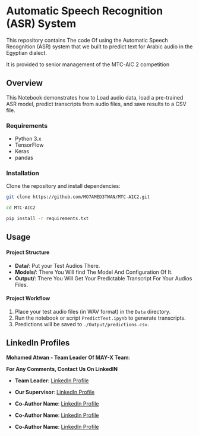 # Automatic Speech Recognition (ASR) System

This repository contains The code Of using the Automatic Speech Recognition (ASR) system that we built to predict text for Arabic audio in the Egyptian dialect.

It is provided to senior management of the MTC-AIC 2 competition

## Overview

This Notebook demonstrates how to Load audio data, load a pre-trained ASR model, predict transcripts from audio files, and save results to a CSV file.

### Requirements

- Python 3.x
- TensorFlow
- Keras
- pandas

### Installation

Clone the repository and install dependencies:

```bash
git clone https://github.com/MO7AMED3TWAN/MTC-AIC2.git

cd MTC-AIC2

pip install -r requirements.txt
```

## Usage

#### Project Structure

- **Data/**: Put your Test Audios There.
- **Models/**: There You Will find The Model And Configuration Of It.
- **Output/**: There You Will Get Your Predictable Transcript For Your Audios Files.

#### Project Workflow

1. Place your test audio files (in WAV format) in the `Data` directory.
2. Run the notebook or script `PredictText.ipynb` to generate transcripts.
3. Predictions will be saved to `./Output/predictions.csv`.

## LinkedIn Profiles

**Mohamed Atwan - Team Leader Of MAY-X Team**:  

**For Any Comments, Contact Us On LinkedIN**

- **Team Leader**: [LinkedIn Profile](https://www.linkedin.com/in/mohamed-elsayed-7aaa81223/)
  
- **Our Supervisor**: [LinkedIn Profile](https://www.linkedin.com/in/samar-elbedwehy-6a8299128/)
  
- **Co-Author Name**: [LinkedIn Profile](https://www.linkedin.com/in/youssef-khalf-784a4621b/)

- **Co-Author Name**: [LinkedIn Profile](https://www.linkedin.com/in/randa-hamada-201811222/)

- **Co-Author Name**: [LinkedIn Profile](https://www.linkedin.com/in/ehab-ghallab-581a7a252/)